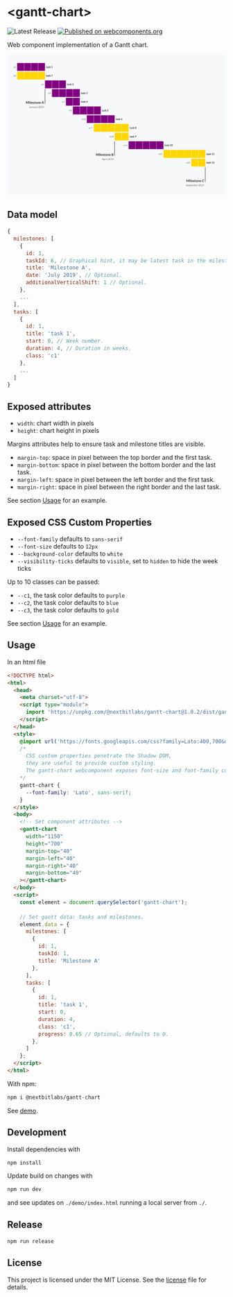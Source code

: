 # &lt;gantt-chart&gt;

![Latest Release](https://badgen.net/github/release/nextbitlabs/gantt-chart) [![Published on webcomponents.org](https://img.shields.io/badge/webcomponents.org-published-blue.svg)](https://www.webcomponents.org/element/gantt-chart)

Web component implementation of a Gantt chart.

<div align="center">


<img width="900px" src="image.png">
</div>

## Data model

```js
{
  milestones: [
    {
      id: 1,
      taskId: 6, // Graphical hint, it may be latest task in the milestone.
      title: 'Milestone A',
      date: 'July 2019', // Optional.
      additionalVerticalShift: 1 // Optional.
    },
    ...
  ],
  tasks: [
    {
      id: 1,
      title: 'task 1',
      start: 0, // Week number.
      duration: 4, // Duration in weeks.
      class: 'c1'
    },
    ...
  ]
}
```

## Exposed attributes

* `width`: chart width in pixels
* `height`: chart height in pixels

Margins attributes help to ensure task and milestone titles are visible.

* `margin-top`: space in pixel between the top border and the first task.
* `margin-bottom`: space in pixel between the bottom border and the last task.
* `margin-left`: space in pixel between the left border and the first task.
* `margin-right`: space in pixel between the right border and the last task.

See section [Usage](#usage) for an example.

## Exposed CSS Custom Properties


* `--font-family` defaults to `sans-serif`
* `--font-size` defaults to `12px`
* `--background-color` defaults to `white`
* `--visibility-ticks` defaults to `visible`, set to `hidden` to hide the week ticks

Up to 10 classes can be passed:

* `--c1`, the task color defaults to `purple`
* `--c2`, the task color defaults to `blue`
* `--c3`, the task color defaults to `gold`

See section [Usage](#usage) for an example.

## Usage

In an html file

```html
<!DOCTYPE html>
<html>
  <head>
    <meta charset="utf-8">
    <script type="module">
      import 'https://unpkg.com/@nextbitlabs/gantt-chart@1.0.2/dist/gantt-chart.umd.js';
    </script>
  </head>
  <style>
    @import url('https://fonts.googleapis.com/css?family=Lato:400,700&display=swap');
    /*
      CSS custom properties penetrate the Shadow DOM,
      they are useful to provide custom styling.
      The gantt-chart webcomponent exposes font-size and font-family custom properties.
    */
    gantt-chart {
      --font-family: 'Lato', sans-serif;
    }
  </style>
  <body>
    <!-- Set component attributes -->
    <gantt-chart
      width="1150"
      height="700"
      margin-top="40"
      margin-left="40"
      margin-right="40"
      margin-bottom="40"
    ></gantt-chart>
  </body>
  <script>
    const element = document.querySelector('gantt-chart');

    // Set gantt data: tasks and milestones.
    element.data = {
      milestones: [
        {
          id: 1,
          taskId: 1,
          title: 'Milestone A'
        },
      ],
      tasks: [
        {
          id: 1,
          title: 'task 1',
          start: 0,
          duration: 4,
          class: 'c1',
          progress: 0.65 // Optional, defaults to 0.
        },
      ]
    };
  </script>
</html>
```

With npm:

```sh
npm i @nextbitlabs/gantt-chart
```

See [demo](https://stackblitz.com/edit/gantt-chart-example).

## Development

Install dependencies with

```sh
npm install
```

Update build on changes with

```sh
npm run dev
```

and see updates on `./demo/index.html` running a local server from `./`.

## Release

```sh
npm run release
```

## License

This project is licensed under the MIT License. See the [license](license) file for details.
